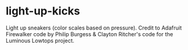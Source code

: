 # light-up-kicks
Light up sneakers (color scales based on pressure). Credit to Adafruit Firewalker code by Philip Burgess &amp; Clayton Ritcher's code for the Luminous Lowtops project.
